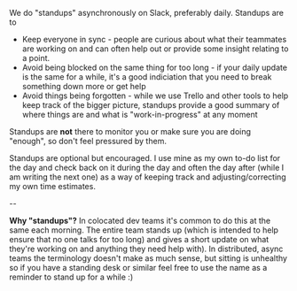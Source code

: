 We do "standups" asynchronously on Slack, preferably daily. Standups are to 

* Keep everyone in sync - people are curious about what their teammates are working on and can often help out or provide some insight relating to a point.
* Avoid being blocked on the same thing for too long - if your daily update is the same for a while, it's a good indiciation that you need to break something down more or get help
* Avoid things being forgotten - while we use Trello and other tools to help keep track of the bigger picture, standups provide a good summary of where things are and what is "work-in-progress" at any moment

Standups are **not** there to monitor you or make sure you are doing "enough", so don't feel pressured by them.

Standups are optional but encouraged. I use mine as my own to-do list for the day and check back on it during the day and often the day after (while I am writing the next one) as a way of keeping track and adjusting/correcting my own time estimates.

-- 

**Why "standups"?** In colocated dev teams it's common to do this at the same each morning. The entire team stands up (which is intended to help ensure that no one talks for too long) and gives a short update on what they're working on and anything they need help with). In distributed, async teams the terminology doesn't make as much sense, but sitting is unhealthy so if you have a standing desk or similar feel free to use the name as a reminder to stand up for a while :) 
